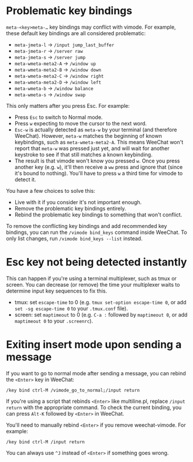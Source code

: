 # Problematic key bindings
`meta-<key>meta-…` key bindings may conflict with vimode. For example, these
default key bindings are all considered problematic:

* `meta-jmeta-l` -> `/input jump_last_buffer`
* `meta-jmeta-r` -> `/server raw`
* `meta-jmeta-s` -> `/server jump`
* `meta-wmeta-meta2-A` -> `/window up`
* `meta-wmeta-meta2-B` -> `/window down`
* `meta-wmeta-meta2-C` -> `/window right`
* `meta-wmeta-meta2-D` -> `/window left`
* `meta-wmeta-b` -> `/window balance`
* `meta-wmeta-s` -> `/window swap`

This only matters after you press Esc. For example:

* Press `Esc` to switch to Normal mode.
* Press `w` expecting to move the cursor to the next word.
* `Esc-w` is actually detected as `meta-w` by your terminal (and therefore
WeeChat). However, `meta-w` matches the beginning of known keybindings, such
as `meta-wmeta-meta2-A`. This means WeeChat won't report that `meta-w` was
pressed just yet, and will wait for another keystroke to see if that still
matches a known keybinding.
* The result is that vimode won't know you pressed `w`. Once you press another
key (e.g. `w`), it'll then receive a `ww` press and ignore that (since it's
bound to nothing). You'll have to press `w` a third time for vimode to detect
it.

You have a few choices to solve this:

* Live with it if you consider it's not important enough.
* Remove the problematic key bindings entirely.
* Rebind the problematic key bindings to something that won't conflict.

To remove the conflicting key bindings and add recommended key bindings,
you can run the `/vimode bind_keys` command inside WeeChat. To only list
changes, run `/vimode bind_keys --list` instead.

# Esc key not being detected instantly
This can happen if you're using a terminal multiplexer, such as tmux or screen.
You can decrease (or remove) the time your multiplexer waits to determine
input key sequences to fix this.

* tmux: set `escape-time` to 0 (e.g. `tmux set-option escape-time 0`, or add
`set -sg escape-time 0` to your `.tmux.conf` file).
* screen: set `maptimeout` to 0 (e.g. `C-a :` followed by `maptimeout 0`, or
add `maptimeout 0` to your `.screenrc`).

# Exiting insert mode upon sending a message

If you want to go to normal mode after sending a message, you can rebind the
`<Enter>` key in WeeChat:

    /key bind ctrl-M /vimode_go_to_normal;/input return

If you're using a script that rebinds `<Enter>` like multiline.pl, replace
`/input return` with the appropriate command. To check the current binding,
you can press `Alt-K` followed by `<Enter>` in WeeChat.

You'll need to manually rebind `<Enter>` if you remove weechat-vimode. For
example:

    /key bind ctrl-M /input return

You can always use `^J` instead of `<Enter>` if something goes wrong.
